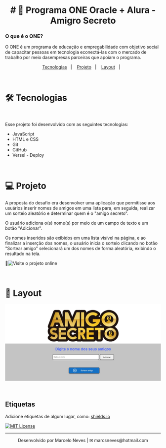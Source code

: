
<h1 align="center">
# 🚀 Programa ONE Oracle + Alura - Amigro Secreto
</h1>

<p align="center">
<h3>O que é o ONE?</h3>
O ONE é um programa de educação e empregabilidade com objetivo social de capacitar pessoas em tecnologia econectá-las com o mercado de trabalho por meio dasempresas parceiras que apoiam o programa.
</p>

<p align="center">
  <a href="#-tecnologias">Tecnologias</a>&nbsp;&nbsp;&nbsp;|&nbsp;&nbsp;&nbsp;
  <a href="#-projeto">Projeto</a>&nbsp;&nbsp;&nbsp;|&nbsp;&nbsp;&nbsp;
  <a href="#-layout">Layout</a>&nbsp;&nbsp;&nbsp;|&nbsp;&nbsp;&nbsp;
</p>

<br>

# 🛠 Tecnologias

</br>

Esse projeto foi desenvolvido com as seguintes tecnologias:

- JavaScript
- HTML e CSS
- Git
- GitHub
- Versel - Deploy

</br>

# 💻 Projeto

A proposta do desafio era desenvolver uma aplicação que permitisse aos usuários inserir nomes de amigos em uma lista para, em seguida, realizar um sorteio aleatório e determinar quem é o "amigo secreto".

O usuário adiciona o(s) nome(s) por meio de um campo de texto e um botão "Adicionar".

Os nomes inseridos são exibidos em uma lista visível na página, e ao finalizar a inserção dos nomes, o usuário inicia o sorteio clicando no botão "Sortear amigo" selecionará um dos nomes de forma aleatória, exibindo o resultado na tela.

🔗![Visite o projeto online](https://amigo-secreto-three-eta.vercel.app/)

</br>

# 🔖 Layout

![preview](/preview/coverApp.png)

</br>

## Etiquetas

Adicione etiquetas de algum lugar, como: [shields.io](https://shields.io/)

[![MIT License](https://img.shields.io/badge/License-MIT-green.svg)](https://choosealicense.com/licenses/mit/)

---

<p align="center">
  Desenvolvido por Marcelo Neves | ✉ marcsneves@hotmail.com
</p>
